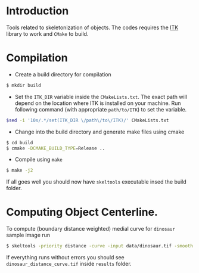 # Introduction
Tools related to skeletonization of objects. 
The codes requires the [ITK](https://itk.org/) library to work and `CMake` to build.
# Compilation
* Create a build directory for compilation
```bash
$ mkdir build
```
* Set the `ITK_DIR` variable inside the `CMakeLists.txt`. 
The exact path will depend on the location where ITK is installed on your machine.
Run following command (with appropriate `path/to/ITK`) to set the variable.
```bash
$sed -i '10s/.*/set(ITK_DIR \/path\/to\/ITK)/' CMakeLists.txt
``` 
* Change into the build directory and generate make files using cmake
```bash
$ cd build
$ cmake -DCMAKE_BUILD_TYPE=Release ..
```
* Compile using `make`
```bash
$ make -j2
```
If all goes well you should now have `skeltools` executable insed the build folder.

# Computing Object Centerline.
To compute (boundary distance weighted) medial curve for `dinosaur` sample image run
```bash
$ skeltools -priority distance -curve -input data/dinosaur.tif -smooth 0.2  -fillholes -outputFolder results
```
If everything runs without errors you should see `dinosaur_distance_curve.tif` inside `results` folder.
